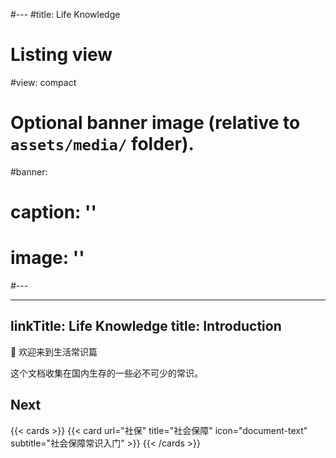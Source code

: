 #---
#title: Life Knowledge

# Listing view
#view: compact

# Optional banner image (relative to `assets/media/` folder).
#banner:
#  caption: ''
#  image: ''
#---

---
linkTitle: Life Knowledge
title: Introduction
---

👋 欢迎来到生活常识篇

<!--more-->

这个文档收集在国内生存的一些必不可少的常识。

## Next

{{< cards >}}
  {{< card url="社保" title="社会保障" icon="document-text" subtitle="社会保障常识入门" >}}
{{< /cards >}}
